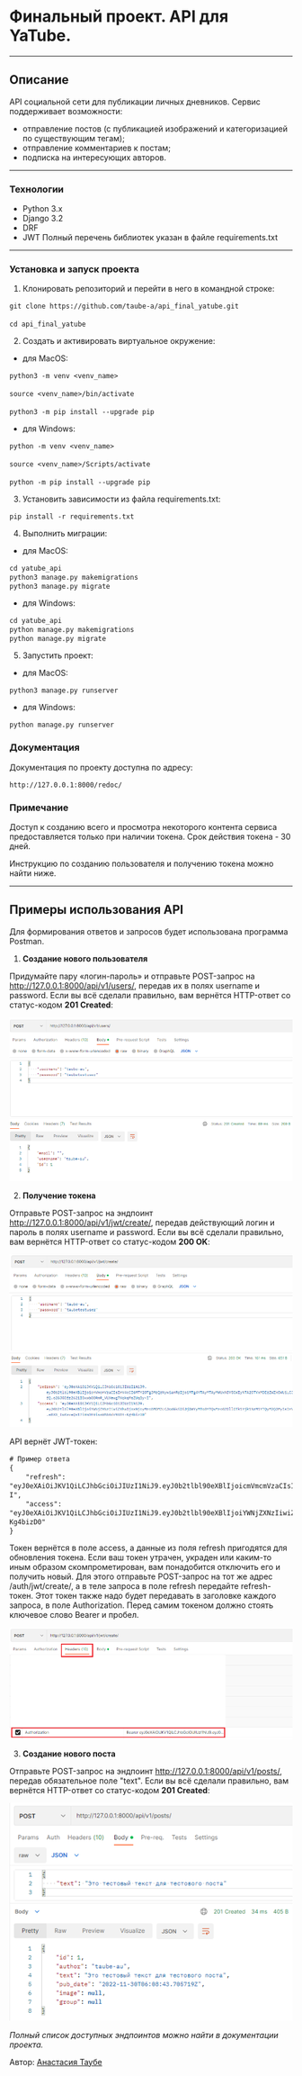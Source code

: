 # Финальный проект. API для YaTube.

***

## Описание
API социальной сети для публикации личных дневников. Сервис поддерживает 
возможности:
- отправление постов (с публикацией изображений и категоризацией по 
существующим тегам); 
- отправление комментариев к постам;
- подписка на интересующих авторов.

***

### Технологии
- Python 3.x
- Django 3.2
- DRF
- JWT
Полный перечень библиотек указан в файле requirements.txt

***

### Установка и запуск проекта
1. Клонировать репозиторий и перейти в него в командной строке:
```
git clone https://github.com/taube-a/api_final_yatube.git

cd api_final_yatube
```
2. Создать и активировать виртуальное окружение:
- для MacOS:
```
python3 -m venv <venv_name>

source <venv_name>/bin/activate

python3 -m pip install --upgrade pip
```
- для Windows:
```
python -m venv <venv_name> 

source <venv_name>/Scripts/activate

python -m pip install --upgrade pip
```
3. Установить зависимости из файла requirements.txt:
```
pip install -r requirements.txt
```
4. Выполнить миграции:
- для MacOS:
```
cd yatube_api
python3 manage.py makemigrations
python3 manage.py migrate
```
- для Windows:
```
cd yatube_api
python manage.py makemigrations
python manage.py migrate
```
5. Запустить проект:
- для MacOS:
```
python3 manage.py runserver
```
- для Windows:
```
python manage.py runserver
```

### Документация
Документация по проекту доступна по адресу: 
```
http://127.0.0.1:8000/redoc/
```

### Примечание
Доступ к созданию всего и просмотра некоторого контента сервиса 
предоставляется только при наличии токена.
Срок действия токена - 30 дней.

Инструкцию по созданию пользователя и получению токена можно найти ниже.

***

## Примеры использования API

Для формирования ответов и запросов будет использована программа Postman.

1. **Создание нового пользователя**

Придумайте пару «логин-пароль» и отправьте POST-запрос на 
http://127.0.0.1:8000/api/v1/users/, передав их в полях username и password.
Если вы всё сделали правильно, вам вернётся HTTP-ответ со статус-кодом 
**201 Created**:

![Создание нового пользователя](https://github.com/taube-a/api_final_yatube/blob/master/doc/user_creating.PNG?raw=true "Создание нового пользователя") 

2. **Получение токена**

Отправьте POST-запрос на эндпоинт http://127.0.0.1:8000/api/v1/jwt/create/, 
передав действующий логин и пароль в полях username и password.
Если вы всё сделали правильно, вам вернётся HTTP-ответ со статус-кодом 
**200 OK**:

![Получение токена](https://github.com/taube-a/api_final_yatube/blob/master/doc/get_token.PNG?raw=true "Получение токена")

API вернёт JWT-токен:
```
# Пример ответа
{
    "refresh": "eyJ0eXAiOiJKV1QiLCJhbGciOiJIUzI1NiJ9.eyJ0b2tlbl90eXBlIjoicmVmcmVzaCIsImV4cCI6MTY2OTg3MzQzNywianRpIjoiMTg4YTAyMTAyMWUxNDY5OWIyNTA2OTYxMDEzZWZkOWUiLCJ1c2VyX2lkIjoxfQ.o2GJ5Dfz2621IOxwbO0RmR_VUXewg7XqkqMsZUqBy-I",
    "access": "eyJ0eXAiOiJKV1QiLCJhbGciOiJIUzI1NiJ9.eyJ0b2tlbl90eXBlIjoiYWNjZXNzIiwiZXhwIjoxNjcyMzc5MDM3LCJqdGkiOiJjOWYyMTc0YTQxMzc0ZDllOTk1Yjk1NzM1YTQyM2Q3MyIsInVzZXJfaWQiOjF9.e8XS_IwKaveQs17iRm3t9issRB56dr9X8t-Kg4bizD0"
}
```

Токен вернётся в поле access, а данные из поля refresh пригодятся для 
обновления токена.
Если ваш токен утрачен, украден или каким-то иным образом скомпрометирован, 
вам понадобится отключить его и получить новый. Для этого отправьте 
POST-запрос на тот же адрес /auth/jwt/create/, а в теле запроса в поле refresh
передайте refresh-токен.
Этот токен также надо будет передавать в заголовке каждого запроса, в поле 
Authorization. Перед самим токеном должно стоять ключевое слово Bearer и 
пробел.

![Помещение токена в заголовок](https://github.com/taube-a/api_final_yatube/blob/master/doc/token_in_headers.PNG?raw=true "Помещение токена в заголовок")

3. **Создание нового поста**

Отправьте POST-запрос на эндпоинт http://127.0.0.1:8000/api/v1/posts/, передав
обязательное поле "text".
Если вы всё сделали правильно, вам вернётся HTTP-ответ со статус-кодом 
**201 Created**:

![Пример создания поста](https://github.com/taube-a/api_final_yatube/blob/master/doc/post_example.PNG?raw=true "Пример создания поста")

*Полный список доступных эндпоинтов можно найти в документации проекта.*

Автор: [Анастасия Таубе](https://github.com/taube-a)